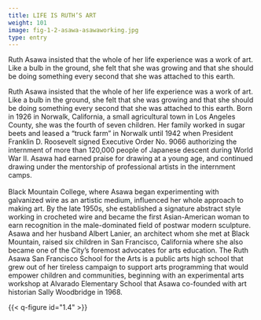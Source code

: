 ```yaml
---
title: LIFE IS RUTH’S ART
weight: 101
image: fig-1-2-asawa-asawaworking.jpg
type: entry
---
```

Ruth Asawa insisted that the whole of her life experience was a work of art. Like a bulb in the ground, she felt that she was growing and that she should be doing something every second that she was attached to this earth.

<!--more-->

Ruth Asawa insisted that the whole of her life experience was a work of art. Like a bulb in the ground, she felt that she was growing and that she should be doing something every second that she was attached to this earth. Born in 1926 in Norwalk, California, a small agricultural town in Los Angeles County, she was the fourth of seven children. Her family worked in sugar beets and leased a “truck farm” in Norwalk until 1942 when President Franklin D. Roosevelt signed Executive Order No. 9066 authorizing the internment of more than 120,000 people of Japanese descent during World War II. Asawa had earned praise for drawing at a young age, and continued drawing under the mentorship of professional artists in the internment camps.  
<br>
Black Mountain College, where Asawa began experimenting with galvanized wire as an artistic medium, influenced her whole approach to making art. By the late 1950s, she established a signature abstract style working in crocheted wire and became the first Asian-American woman to earn recognition in the male-dominated field of postwar modern sculpture. Asawa and her husband Albert Lanier, an architect whom she met at Black Mountain, raised six children in San Francisco, California where she also became one of the City’s foremost advocates for arts education. The Ruth Asawa San Francisco School for the Arts is a public arts high school that grew out of her tireless campaign to support arts programming that would empower children and communities, beginning with an experimental arts workshop at Alvarado Elementary School that Asawa co-founded with art historian Sally Woodbridge in 1968.

{{< q-figure id="1.4" >}}
